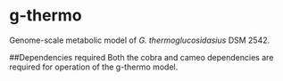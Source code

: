 
# g-thermo

Genome-scale metabolic model of _G. thermoglucosidasius_ DSM 2542.

##Dependencies required
Both the cobra and cameo dependencies are required for operation of the g-thermo model.
